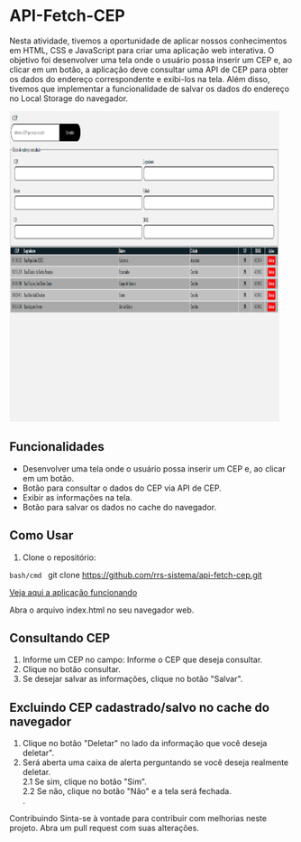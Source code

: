 # API-Fetch-CEP

Nesta atividade, tivemos a oportunidade de aplicar nossos conhecimentos em HTML, CSS e JavaScript para criar uma aplicação web interativa. 
O objetivo foi desenvolver uma tela onde o usuário possa inserir um CEP e, ao clicar em um botão, 
a aplicação deve consultar uma API de CEP para obter os dados do endereço correspondente e exibi-los na tela. Além disso, 
tivemos que implementar a funcionalidade de salvar os dados do endereço no Local Storage do navegador.

<img src="./src/assets/img/tela-principal.png" width="95%" height="550">


## Funcionalidades

- Desenvolver uma tela onde o usuário possa inserir um CEP e, ao clicar em um botão.
- Botão para consultar o dados do CEP via API de CEP.
- Exibir as informações na tela.
- Botão para salvar os dados no cache do navegador.

## Como Usar

1. Clone o repositório:

```bash/cmd ```
git clone https://github.com/rrs-sistema/api-fetch-cep.git
 
<a href="https://rrs-sistema.github.io/api-fetch-cep/" target="_blank">Veja aqui a aplicação funcionando</a>

Abra o arquivo index.html no seu navegador web.

## Consultando CEP

1. Informe um CEP no campo: Informe o CEP que deseja consultar.
2. Clique no botão consultar.
3. Se desejar salvar as informações, clique no botão "Salvar".

## Excluindo CEP cadastrado/salvo no cache do navegador
1. Clique no botão "Deletar" no lado da informação que você deseja deletar".
2. Será aberta uma caixa de alerta perguntando se você deseja realmente deletar.<br/>
   2.1 Se sim, clique no botão "Sim".<br/>
   2.2 Se não, clique no botão "Não" e a tela será fechada.<br/>.<br/>


Contribuindo
Sinta-se à vontade para contribuir com melhorias neste projeto. Abra um pull request com suas alterações.




